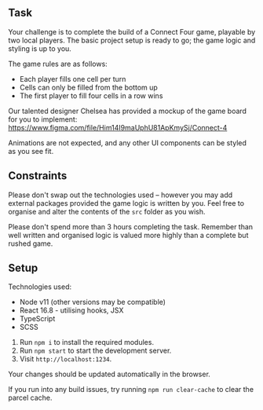 ## Task

Your challenge is to complete the build of a Connect Four game, playable by two local players. The basic project setup is ready to go; the game logic and styling is up to you.

The game rules are as follows:
- Each player fills one cell per turn
- Cells can only be filled from the bottom up
- The first player to fill four cells in a row wins

Our talented designer Chelsea has provided a mockup of the game board for you to implement: https://www.figma.com/file/Him14I9maUphU81ApKmySj/Connect-4

Animations are not expected, and any other UI components can be styled as you see fit.

## Constraints

Please don't swap out the technologies used – however you may add external packages provided the game logic is written by you. Feel free to organise and alter the contents of the `src` folder as you wish.

Please don't spend more than 3 hours completing the task. Remember than well written and organised logic is valued more highly than a complete but rushed game.

## Setup

Technologies used:
- Node v11 (other versions may be compatible)
- React 16.8 - utilising hooks, JSX
- TypeScript
- SCSS


1. Run `npm i` to install the required modules.
2. Run `npm start` to start the development server.
3. Visit `http://localhost:1234`.

Your changes should be updated automatically in the browser.

If you run into any build issues, try running `npm run clear-cache` to clear the parcel cache.


